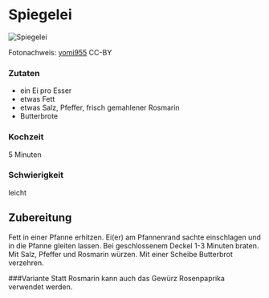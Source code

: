 # Spiegelei

![Spiegelei](http://upload.wikimedia.org/wikipedia/commons/a/ae/Sunny_side_up_by_yomi955.jpg)

Fotonachweis: [yomi955](https://www.flickr.com/photos/yomi955/) CC-BY

### Zutaten
+ ein Ei pro Esser
+ etwas Fett
+ etwas Salz, Pfeffer, frisch gemahlener Rosmarin
+ Butterbrote

### Kochzeit
5 Minuten

### Schwierigkeit
leicht

## Zubereitung
Fett in einer Pfanne erhitzen. Ei(er) am Pfannenrand sachte einschlagen und in die Pfanne gleiten lassen. Bei geschlossenem Deckel 1-3 Minuten braten. Mit Salz, Pfeffer und Rosmarin würzen. Mit einer Scheibe Butterbrot verzehren.

###Variante
Statt Rosmarin kann auch das Gewürz Rosenpaprika verwendet werden.

